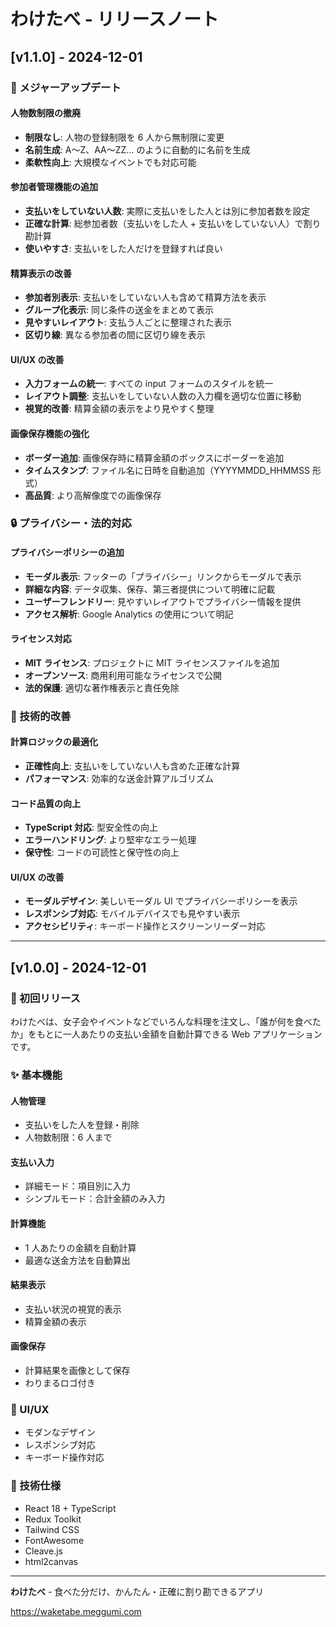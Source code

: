# わけたべ - リリースノート

## [v1.1.0] - 2024-12-01

### 🚀 メジャーアップデート

#### 人物数制限の撤廃

- **制限なし**: 人物の登録制限を 6 人から無制限に変更
- **名前生成**: A〜Z、AA〜ZZ... のように自動的に名前を生成
- **柔軟性向上**: 大規模なイベントでも対応可能

#### 参加者管理機能の追加

- **支払いをしていない人数**: 実際に支払いをした人とは別に参加者数を設定
- **正確な計算**: 総参加者数（支払いをした人 + 支払いをしていない人）で割り勘計算
- **使いやすさ**: 支払いをした人だけを登録すれば良い

#### 精算表示の改善

- **参加者別表示**: 支払いをしていない人も含めて精算方法を表示
- **グループ化表示**: 同じ条件の送金をまとめて表示
- **見やすいレイアウト**: 支払う人ごとに整理された表示
- **区切り線**: 異なる参加者の間に区切り線を表示

#### UI/UX の改善

- **入力フォームの統一**: すべての input フォームのスタイルを統一
- **レイアウト調整**: 支払いをしていない人数の入力欄を適切な位置に移動
- **視覚的改善**: 精算金額の表示をより見やすく整理

#### 画像保存機能の強化

- **ボーダー追加**: 画像保存時に精算金額のボックスにボーダーを追加
- **タイムスタンプ**: ファイル名に日時を自動追加（YYYYMMDD_HHMMSS 形式）
- **高品質**: より高解像度での画像保存

### 🔒 プライバシー・法的対応

#### プライバシーポリシーの追加

- **モーダル表示**: フッターの「プライバシー」リンクからモーダルで表示
- **詳細な内容**: データ収集、保存、第三者提供について明確に記載
- **ユーザーフレンドリー**: 見やすいレイアウトでプライバシー情報を提供
- **アクセス解析**: Google Analytics の使用について明記

#### ライセンス対応

- **MIT ライセンス**: プロジェクトに MIT ライセンスファイルを追加
- **オープンソース**: 商用利用可能なライセンスで公開
- **法的保護**: 適切な著作権表示と責任免除

### 🔧 技術的改善

#### 計算ロジックの最適化

- **正確性向上**: 支払いをしていない人も含めた正確な計算
- **パフォーマンス**: 効率的な送金計算アルゴリズム

#### コード品質の向上

- **TypeScript 対応**: 型安全性の向上
- **エラーハンドリング**: より堅牢なエラー処理
- **保守性**: コードの可読性と保守性の向上

#### UI/UX の改善

- **モーダルデザイン**: 美しいモーダル UI でプライバシーポリシーを表示
- **レスポンシブ対応**: モバイルデバイスでも見やすい表示
- **アクセシビリティ**: キーボード操作とスクリーンリーダー対応

---

## [v1.0.0] - 2024-12-01

### 🎉 初回リリース

わけたべは、女子会やイベントなどでいろんな料理を注文し、「誰が何を食べたか」をもとに一人あたりの支払い金額を自動計算できる Web アプリケーションです。

### ✨ 基本機能

#### 人物管理

- 支払いをした人を登録・削除
- 人物数制限：6 人まで

#### 支払い入力

- 詳細モード：項目別に入力
- シンプルモード：合計金額のみ入力

#### 計算機能

- 1 人あたりの金額を自動計算
- 最適な送金方法を自動算出

#### 結果表示

- 支払い状況の視覚的表示
- 精算金額の表示

#### 画像保存

- 計算結果を画像として保存
- わりまるロゴ付き

### 🎨 UI/UX

- モダンなデザイン
- レスポンシブ対応
- キーボード操作対応

### 🔧 技術仕様

- React 18 + TypeScript
- Redux Toolkit
- Tailwind CSS
- FontAwesome
- Cleave.js
- html2canvas

---

**わけたべ** - 食べた分だけ、かんたん・正確に割り勘できるアプリ

https://waketabe.meggumi.com
